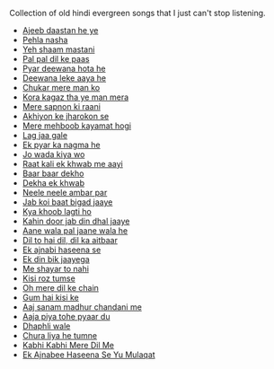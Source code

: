 Collection of old hindi evergreen songs that I just can't stop listening.


* [Ajeeb daastan he ye](https://www.youtube.com/watch?v=yTgkfms8J98)
* [Pehla nasha](https://www.youtube.com/watch?v=nXAkqLBgxGA)
* [Yeh shaam mastani](https://www.youtube.com/watch?v=_sZg4EUB3IM)
* [Pal pal dil ke paas](https://www.youtube.com/watch?v=AMuRRXCuy-4)
* [Pyar deewana hota he](https://www.youtube.com/watch?v=lslZptXok8o)
* [Deewana leke aaya he](https://www.youtube.com/watch?v=p6Ywsj6nUsg)
* [Chukar mere man ko](https://www.youtube.com/watch?v=BOLYNw3x1lE)
* [Kora kagaz tha ye man mera](https://www.youtube.com/watch?v=ql1-jjEPErw)
* [Mere sapnon ki raani](https://www.youtube.com/watch?v=vo1MykK4u8U)
* [Akhiyon ke jharokon se](https://www.youtube.com/watch?v=KqpIIaCJggY)
* [Mere mehboob kayamat hogi](https://www.youtube.com/watch?v=yIzCBU0_LyY)
* [Lag jaa gale](https://www.youtube.com/watch?v=TFr6G5zveS8)
* [Ek pyar ka nagma he](https://www.youtube.com/watch?v=ST_WC13rNJo)
* [Jo wada kiya wo]()
* [Raat kali ek khwab me aayi](https://www.youtube.com/watch?v=jFYlChHSdzo)
* [Baar baar dekho](https://www.youtube.com/watch?v=k6pYkSh2NcA)
* [Dekha ek khwab](https://www.youtube.com/watch?v=Xd-MS6bDm5A)
* [Neele neele ambar par](https://www.youtube.com/watch?v=IKbakQnafdA)
* [Jab koi baat bigad jaaye](https://www.youtube.com/watch?v=BAqgHmIwp00)
* [Kya khoob lagti ho]()
* [Kahin door jab din dhal jaaye]()
* [Aane wala pal jaane wala he]()
* [Dil to hai dil, dil ka aitbaar]()
* [Ek ajnabi haseena se]()
* [Ek din bik jaayega]()
* [Me shayar to nahi]()
* [Kisi roz tumse]()
* [Oh mere dil ke chain]()
* [Gum hai kisi ke]()
* [Aaj sanam madhur chandani me]()
* [Aaja piya tohe pyaar du]()
* [Dhaphli wale]()
* [Chura liya he tumne]()
* [Kabhi Kabhi Mere Dil Me]()
* [Ek Ajnabee Haseena Se Yu Mulaqat]()
